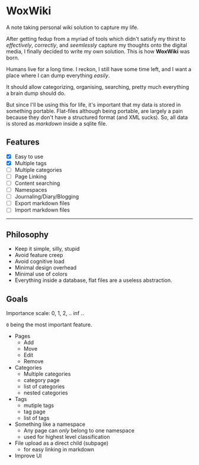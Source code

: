 # WoxWiki

A note taking personal wiki solution to capture my life.

After getting fedup from a myriad of tools which didn't satisfy
my thirst to *effectively*, *correctly*, and *seemlessly*
capture my thoughts onto the digital media, I finally decided
to write my own solution. This is how **WoxWiki** was born.

Humans live for a long time. I reckon, I still have some time
left, and I want a place where I can dump everything *easily*.

It should allow categorizing, organising, searching, pretty much
everything a brain dump should do.

But since I'll be using this for life, it's important that my
data is stored in something portable. Flat-files although being
portable, are largely a pain because they don't have a
structured format (and XML sucks). So, all data is stored as
*markdown* inside a sqlite file.

## Features

* [X] Easy to use
* [X] Multiple tags
* [ ] Multiple categories
* [ ] Page Linking
* [ ] Content searching
* [ ] Namespaces
* [ ] Journaling/Diary/Blogging
* [ ] Export markdown files
* [ ] Import markdown files 

---

## Philosophy

- Keep it simple, silly, stupid
- Avoid feature creep
- Avoid cognitive load
- Minimal design overhead
- Minimal use of colors
- Everything inside a database, flat files are a useless
  abstraction.

## Goals

Importance scale: 0, 1, 2, .. inf .. 

`0` being the most important feature.

* Pages
    - Add
    - Move
    - Edit
    - Remove
* Categories
    - Multiple categories
    - category page
    - list of categories
    - nested categories
* Tags
    - mutiple tags
    - tag page
    - list of tags
* Something like a namespace
    - Any page can *only* belong to one namespace
    - used for highest level classification
* File upload as a direct child (subpage)
    - for easy linking in markdown
* Improve UI

